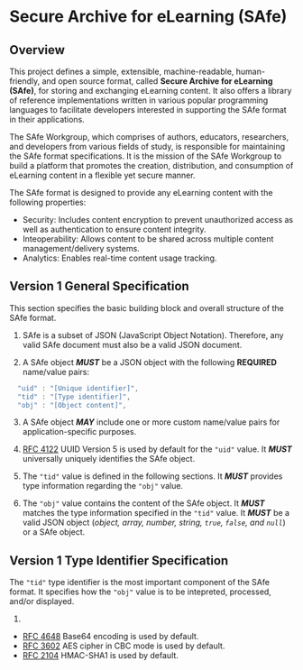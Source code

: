 # Secure Archive for eLearning (SAfe)

## Overview
This project defines a simple, extensible, machine-readable, human-friendly, and open source format, called **Secure Archive for eLearning (SAfe)**, for storing and exchanging eLearning content. It also offers a library of reference implementations written in various popular programming languages to facilitate developers interested in supporting the SAfe format in their applications.

The SAfe Workgroup, which comprises of authors, educators, researchers, and developers from various fields of study, is responsible for maintaining the SAfe format specifications. It is the mission of the SAfe Workgroup to build a platform that promotes the creation, distribution, and consumption of eLearning content in a flexible yet secure manner. 

The SAfe format is designed to provide any eLearning content with the following properties:
* Security: Includes content encryption to prevent unauthorized access as well as authentication to ensure content integrity. 
* Inteoperability: Allows content to be shared across multiple content management/delivery systems. 
* Analytics: Enables real-time content usage tracking.

## Version 1 General Specification
This section specifies the basic building block and overall structure of the SAfe format.

1. SAfe is a subset of JSON (JavaScript Object Notation). Therefore, any valid SAfe document must also be a valid JSON document.

2. A SAfe object ***MUST*** be a JSON object with the following **REQUIRED** name/value pairs:
```javascript
  "uid" : "[Unique identifier]",
  "tid" : "[Type identifier]",
  "obj" : "[Object content]",
```

3. A SAfe object ***MAY*** include one or more custom name/value pairs for application-specific purposes.

4. [RFC 4122](https://tools.ietf.org/html/rfc4122) UUID Version 5 is used by default for the `"uid"` value. It ***MUST*** universally uniquely identifies the SAfe object.

5. The `"tid"` value is defined in the following sections. It ***MUST*** provides type information regarding the `"obj"` value.

6. The `"obj"` value contains the content of the SAfe object. It ***MUST*** matches the type information specified in the `"tid"` value. It ***MUST*** be a valid JSON object (*object, array, number, string, `true`, `false`, and `null`*) or a SAfe object.

## Version 1 Type Identifier Specification
The `"tid"` type identifier is the most important component of the SAfe format. It specifies how the `"obj"` value is to be intepreted, processed, and/or displayed.

1. 

  - [RFC 4648](https://tools.ietf.org/html/rfc4648) Base64 encoding is used by default.
  - [RFC 3602](https://tools.ietf.org/html/rfc3602) AES cipher in CBC mode is used by default.
  - [RFC 2104](https://tools.ietf.org/html/rfc2104) HMAC-SHA1 is used by default.
